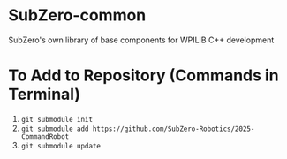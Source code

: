 # SubZero-common
SubZero's own library of base components for WPILIB C++ development

# To Add to Repository (Commands in Terminal)

1. `git submodule init`
2. `git submodule add https://github.com/SubZero-Robotics/2025-CommandRobot`
3. `git submodule update`